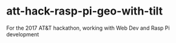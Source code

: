 # att-hack-rasp-pi-geo-with-tilt
For the 2017 AT&amp;T hackathon, working with Web Dev and Rasp Pi development
